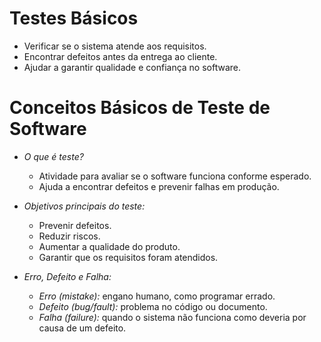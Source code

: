 # Testes Básicos

- Verificar se o sistema atende aos requisitos.
- Encontrar defeitos antes da entrega ao cliente.
- Ajudar a garantir qualidade e confiança no software.

# Conceitos Básicos de Teste de Software

- *O que é teste?*
  - Atividade para avaliar se o software funciona conforme esperado.
  - Ajuda a encontrar defeitos e prevenir falhas em produção.

- *Objetivos principais do teste:*
  - Prevenir defeitos.
  - Reduzir riscos.
  - Aumentar a qualidade do produto.
  - Garantir que os requisitos foram atendidos.

- *Erro, Defeito e Falha:*
  - *Erro (mistake):* engano humano, como programar errado.
  - *Defeito (bug/fault):* problema no código ou documento.
  - *Falha (failure):* quando o sistema não funciona como deveria por causa de um defeito.
